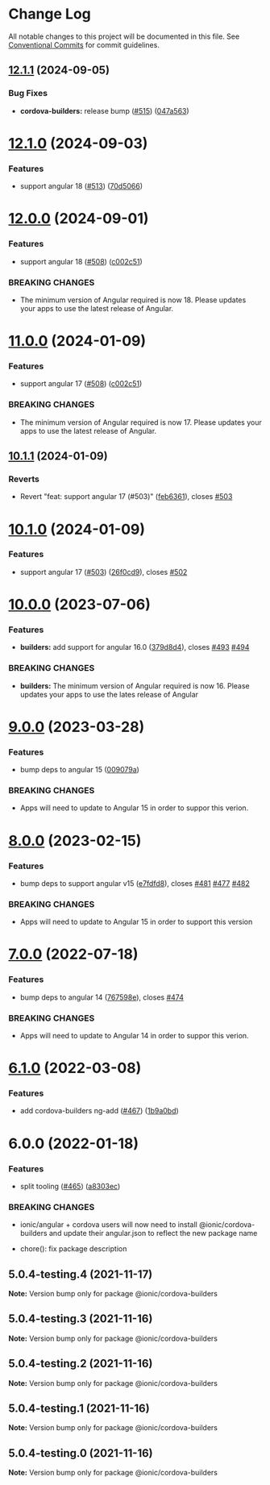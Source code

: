 # Change Log

All notable changes to this project will be documented in this file.
See [Conventional Commits](https://conventionalcommits.org) for commit guidelines.

## [12.1.1](https://github.com/ionic-team/angular-toolkit/compare/@ionic/cordova-builders@12.1.0...@ionic/cordova-builders@12.1.1) (2024-09-05)


### Bug Fixes

* **cordova-builders:** release bump ([#515](https://github.com/ionic-team/angular-toolkit/issues/515)) ([047a563](https://github.com/ionic-team/angular-toolkit/commit/047a563db305a07e1a18ac08935d2809dc3a9a04))





# [12.1.0](https://github.com/ionic-team/angular-toolkit/compare/@ionic/cordova-builders@11.0.0...@ionic/cordova-builders@12.1.0) (2024-09-03)


### Features

* support angular 18 ([#513](https://github.com/ionic-team/angular-toolkit/issues/513)) ([70d5066](https://github.com/ionic-team/angular-toolkit/commit/70d50665a000c10b1cf5701aad664c2e620541c1))





# [12.0.0](https://github.com/ionic-team/angular-toolkit/compare/@ionic/cordova-builders@10.1.1...@ionic/cordova-builders@11.0.0) (2024-09-01)


### Features

* support angular 18 ([#508](https://github.com/ionic-team/angular-toolkit/issues/508)) ([c002c51](https://github.com/ionic-team/angular-toolkit/commit/c002c51cc09f45639ca97bc5354840d9c384556c))


### BREAKING CHANGES

* The minimum version of Angular required is now 18. Please updates your apps to use
the latest release of Angular.

# [11.0.0](https://github.com/ionic-team/angular-toolkit/compare/@ionic/cordova-builders@10.1.1...@ionic/cordova-builders@11.0.0) (2024-01-09)


### Features

* support angular 17 ([#508](https://github.com/ionic-team/angular-toolkit/issues/508)) ([c002c51](https://github.com/ionic-team/angular-toolkit/commit/c002c51cc09f45639ca97bc5354840d9c384556c))


### BREAKING CHANGES

* The minimum version of Angular required is now 17. Please updates your apps to use
the latest release of Angular.





## [10.1.1](https://github.com/ionic-team/angular-toolkit/compare/@ionic/cordova-builders@10.1.0...@ionic/cordova-builders@10.1.1) (2024-01-09)


### Reverts

* Revert "feat: support angular 17 (#503)" ([feb6361](https://github.com/ionic-team/angular-toolkit/commit/feb6361f1452e5ccbe242b0e00c0ded05beacec4)), closes [#503](https://github.com/ionic-team/angular-toolkit/issues/503)





# [10.1.0](https://github.com/ionic-team/angular-toolkit/compare/@ionic/cordova-builders@10.0.0...@ionic/cordova-builders@10.1.0) (2024-01-09)


### Features

* support angular 17 ([#503](https://github.com/ionic-team/angular-toolkit/issues/503)) ([26f0cd9](https://github.com/ionic-team/angular-toolkit/commit/26f0cd9a17b1489a1e864bb468f4e51315d4a004)), closes [#502](https://github.com/ionic-team/angular-toolkit/issues/502)





# [10.0.0](https://github.com/ionic-team/angular-toolkit/compare/@ionic/cordova-builders@9.0.0...@ionic/cordova-builders@10.0.0) (2023-07-06)


### Features

* **builders:** add support for angular 16.0 ([379d8d4](https://github.com/ionic-team/angular-toolkit/commit/379d8d43d066b1cd556b083ccb506703a166ce1d)), closes [#493](https://github.com/ionic-team/angular-toolkit/issues/493) [#494](https://github.com/ionic-team/angular-toolkit/issues/494)


### BREAKING CHANGES

* **builders:** The minimum version of Angular required is now 16. Please updates your apps to use
the lates release of Angular





# [9.0.0](https://github.com/ionic-team/angular-toolkit/compare/@ionic/cordova-builders@8.0.0...@ionic/cordova-builders@9.0.0) (2023-03-28)


### Features

* bump deps to angular 15 ([009079a](https://github.com/ionic-team/angular-toolkit/commit/009079a5cf13804d55a7b1d15c79824cac9db179))


### BREAKING CHANGES

* Apps will need to update to Angular 15 in order to suppor this verion.





# [8.0.0](https://github.com/ionic-team/angular-toolkit/compare/@ionic/cordova-builders@7.0.0...@ionic/cordova-builders@8.0.0) (2023-02-15)


### Features

* bump deps to support angular v15 ([e7fdfd8](https://github.com/ionic-team/angular-toolkit/commit/e7fdfd8581819430b549cfae4a87e9edbadf57c9)), closes [#481](https://github.com/ionic-team/angular-toolkit/issues/481) [#477](https://github.com/ionic-team/angular-toolkit/issues/477) [#482](https://github.com/ionic-team/angular-toolkit/issues/482)


### BREAKING CHANGES

* Apps will need to update to Angular 15 in order to support this version





# [7.0.0](https://github.com/ionic-team/angular-toolkit/compare/@ionic/cordova-builders@6.1.0...@ionic/cordova-builders@7.0.0) (2022-07-18)


### Features

* bump deps to angular 14 ([767598e](https://github.com/ionic-team/angular-toolkit/commit/767598eace5bc91767008fd86670729c8079a1d9)), closes [#474](https://github.com/ionic-team/angular-toolkit/issues/474)


### BREAKING CHANGES

* Apps will need to update to Angular 14 in order to suppor this verion.





# [6.1.0](https://github.com/ionic-team/angular-toolkit/compare/@ionic/cordova-builders@6.0.0...@ionic/cordova-builders@6.1.0) (2022-03-08)


### Features

* add cordova-builders ng-add ([#467](https://github.com/ionic-team/angular-toolkit/issues/467)) ([1b9a0bd](https://github.com/ionic-team/angular-toolkit/commit/1b9a0bdabdbdcd1f6226a8ddc771abd1f54afd42))





# 6.0.0 (2022-01-18)


### Features

* split tooling ([#465](https://github.com/ionic-team/angular-toolkit/issues/465)) ([a8303ec](https://github.com/ionic-team/angular-toolkit/commit/a8303ec5df92c9f463ded30fbcb97a908578adf5))


### BREAKING CHANGES

* ionic/angular + cordova users will now need to install @ionic/cordova-builders and
update their angular.json to reflect the new package name

* chore(): fix package description





## 5.0.4-testing.4 (2021-11-17)

**Note:** Version bump only for package @ionic/cordova-builders





## 5.0.4-testing.3 (2021-11-16)

**Note:** Version bump only for package @ionic/cordova-builders





## 5.0.4-testing.2 (2021-11-16)

**Note:** Version bump only for package @ionic/cordova-builders





## 5.0.4-testing.1 (2021-11-16)

**Note:** Version bump only for package @ionic/cordova-builders





## 5.0.4-testing.0 (2021-11-16)

**Note:** Version bump only for package @ionic/cordova-builders
